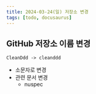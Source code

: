 ```yaml
---
title: 2024-03-24(일) 저장소 변경
tags: [todo, docusaurus]
---
```


## GitHub 저장소 이름 변경
```
CleanDdd -> cleanddd
```
- 소문자로 변경
- 관련 문서 변경
  - nuspec



